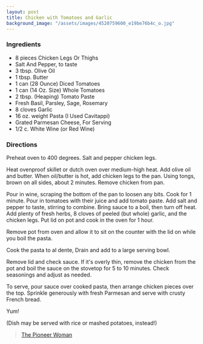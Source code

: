 ```yaml
---
layout: post
title: Chicken with Tomatoes and Garlic
background_image: "/assets/images/4520759600_e19be76b4c_o.jpg"
---
```



### Ingredients
- 8 pieces Chicken Legs Or Thighs
- Salt And Pepper, to taste
- 3 tbsp. Olive Oil
- 1 tbsp. Butter
- 1 can (28 Ounce) Diced Tomatoes
- 1 can (14 Oz. Size) Whole Tomatoes
- 2 tbsp. (Heaping) Tomato Paste
- Fresh Basil, Parsley, Sage, Rosemary
- 8 cloves Garlic
- 16 oz. weight Pasta (I Used Cavitappi)
- Grated Parmesan Cheese, For Serving
- 1/2 c. White Wine (or Red Wine)

### Directions
Preheat oven to 400 degrees. Salt and pepper chicken legs.

Heat ovenproof skillet or dutch oven over medium-high heat. Add olive oil and butter. When oil/butter is hot, add chicken legs to the pan. Using tongs, brown on all sides, about 2 minutes. Remove chicken from pan.

Pour in wine, scraping the bottom of the pan to loosen any bits. Cook for 1 minute. Pour in tomatoes with their juice and add tomato paste. Add salt and pepper to taste, stirring to combine. Bring sauce to a boil, then turn off heat. Add plenty of fresh herbs, 8 cloves of peeled (but whole) garlic, and the chicken legs. Put lid on pot and cook in the oven for 1 hour.

Remove pot from oven and allow it to sit on the counter with the lid on while you boil the pasta.

Cook the pasta to al dente, Drain and add to a large serving bowl.

Remove lid and check sauce. If it's overly thin, remove the chicken from the pot and boil the sauce on the stovetop for 5 to 10 minutes. Check seasonings and adjust as needed.

To serve, pour sauce over cooked pasta, then arrange chicken pieces over the top. Sprinkle generously with fresh Parmesan and serve with crusty French bread.

Yum!

(Dish may be served with rice or mashed potatoes, instead!) 

> [The Pioneer Woman](https://thepioneerwoman.com/cooking/chicken-with-tomatoes-and-garlic/)

